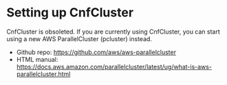 # Setting up CnfCluster

CnfCluster is obsoleted. If you are currently using CnfCluster, you can start using a new AWS ParallelCluster (pcluster) instead.

- Github repo: https://github.com/aws/aws-parallelcluster
- HTML manual: https://docs.aws.amazon.com/parallelcluster/latest/ug/what-is-aws-parallelcluster.html
